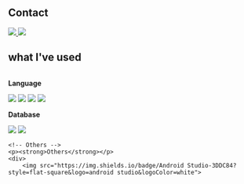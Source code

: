 ## Contact
<span>
  <a href="mailto:legen8899@gmail.com">
    <img src="https://img.shields.io/badge/Gmail-EA4335?style=flat-square&logo=Gmail&logoColor=white"/>
  </a>
  <a href="https://www.linkedin.com/in/lje9data9analyst/">
    <img src="https://img.shields.io/badge/Linkedin-0A66C2?style=flat-square&logo=Linkedin&logoColor=white"/>
  </a>
</span>

## what I've used
<div style="display:flex; flex-direction:column; align-items:flex-start;">
    <!-- Backend -->
    <p><strong>Language</strong></p>
    <div>
        <img src="https://img.shields.io/badge/python-3776AB?style=flat-square&logo=python&logoColor=white">   
        <img src="https://img.shields.io/badge/R-6DB33F?style=flat-square&logo=R&logoColor=white">   
        <img src="https://img.shields.io/badge/Java-007396?style=flat-square&logo=Java&logoColor=white"> 
        <img src="https://img.shields.io/badge/javascript-F7DF1E?style=flat-square&logo=javascript&logoColor=black"> 
    </div>
    <!-- Database -->
    <p><strong>Database</strong></p>
    <div>
        <img src="https://img.shields.io/badge/mysql-4479A1?style=flat-square&logo=mysql&logoColor=white">
        <img src="https://img.shields.io/badge/sqlite-003B57?style=flat-square&logo=sqlite&logoColor=white">
    </div>
    <!-- Development Tools -->
    
    <!-- Others -->
    <p><strong>Others</strong></p>
    <div>
        <img src="https://img.shields.io/badge/Android Studio-3DDC84?style=flat-square&logo=android studio&logoColor=white">

</div><br>
</div>
